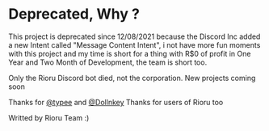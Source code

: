 # Deprecated, Why ?
This project is deprecated since 12/08/2021 because the Discord Inc added a new Intent called "Message Content Intent", i not have more fun moments with this project and my time is short for a thing with R$0 of profit in One Year and Two Month of Development, the team is short too.

Only the Rioru Discord bot died, not the corporation. New projects coming soon 

Thanks for [@typee](https://github.com/typpe) and [@Dollnkey](https://github.com/DollnKey)
Thanks for users of Rioru too 

Writted by Rioru Team :)
